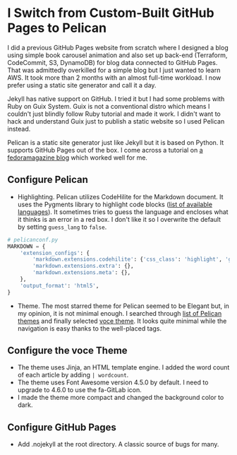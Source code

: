 # I Switch from Custom-Built GitHub Pages to Pelican

I did a previous GitHub Pages website from scratch where I designed a blog using simple book carousel animation and also set up back-end (Terraform, CodeCommit, S3, DynamoDB) for blog data connected to GitHub Pages. That was admittedly overkilled for a simple blog but I just wanted to learn AWS. It took more than 2 months with an almost full-time workload. I now prefer using a static site generator and call it a day.

Jekyll has native support on GitHub. I tried it but I had some problems with Ruby on Guix System. Guix is not a conventional distro which means I couldn't just blindly follow Ruby tutorial and made it work. I didn't want to hack and understand Guix just to publish a static website so I used Pelican instead.

Pelican is a static site generator just like Jekyll but it is based on Python. It supports GitHub Pages out of the box. I come across a tutorial on [a fedoramagazine blog](https://fedoramagazine.org/make-github-pages-blog-with-pelican) which worked well for me.

## Configure Pelican

- Highlighting. Pelican utilizes CodeHilite for the Markdown document. It uses the Pygments library to highlight code blocks ([list of available languages](https://pygments.org/languages/)). It sometimes tries to guess the language and encloses what it thinks is an error in a red box. I don't like it so I overwrite the default by setting `guess_lang` to `false`.

```python
# pelicanconf.py
MARKDOWN = {
    'extension_configs': {
        'markdown.extensions.codehilite': {'css_class': 'highlight', 'guess_lang': 'False', 'linenums': 'True'},
        'markdown.extensions.extra': {},
        'markdown.extensions.meta': {},
    },
    'output_format': 'html5',
}
```

- Theme. The most starred theme for Pelican seemed to be Elegant but, in my opinion, it is not minimal enough. I searched through [list of Pelican themes](https://github.com/getpelican/pelican-themes) and finally selected [voce theme](https://github.com/limbenjamin/voce). It looks quite minimal while the navigation is easy thanks to the well-placed tags.

## Configure the voce Theme

- The theme uses Jinja, an HTML template engine. I added the word count of each article by adding `| wordcount`.
- The theme uses Font Awesome version 4.5.0 by default. I need to upgrade to 4.6.0 to use the fa-GitLab icon.
- I made the theme more compact and changed the background color to dark.

## Configure GitHub Pages

- Add .nojekyll at the root directory. A classic source of bugs for many.
